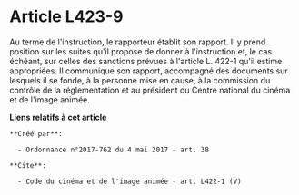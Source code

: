 # Article L423-9

Au terme de l'instruction, le rapporteur établit son rapport. Il y prend position sur les suites qu'il propose de donner à
l'instruction et, le cas échéant, sur celles des sanctions prévues à l'article L. 422-1 qu'il estime appropriées. Il
communique son rapport, accompagné des documents sur lesquels il se fonde, à la personne mise en cause, à la commission du
contrôle de la réglementation et au président du Centre national du cinéma et de l'image animée.

**Liens relatifs à cet article**

	**Créé par**:

	  - Ordonnance n°2017-762 du 4 mai 2017 - art. 38

	**Cite**:

	  - Code du cinéma et de l'image animée - art. L422-1 (V)
